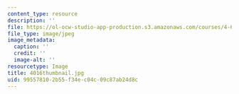 ```yaml
---
content_type: resource
description: ''
file: https://ol-ocw-studio-app-production.s3.amazonaws.com/courses/4-614-religious-architecture-and-islamic-cultures-fall-2002/995578102b55f34ec04c09c87ab24d8c_4016thumbnail.jpg
file_type: image/jpeg
image_metadata:
  caption: ''
  credit: ''
  image-alt: ''
resourcetype: Image
title: 4016thumbnail.jpg
uid: 99557810-2b55-f34e-c04c-09c87ab24d8c
---
```

